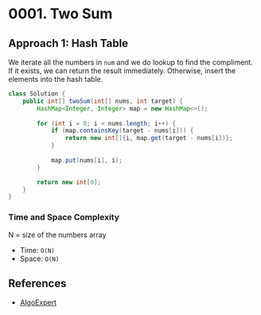 # 0001. Two Sum

## Approach 1: Hash Table
We iterate all the numbers in `num` and we do lookup to find the compliment. If it exists, we can return the result immediately. Otherwise, insert the elements into the hash table.

```Java
class Solution {
    public int[] twoSum(int[] nums, int target) {
        HashMap<Integer, Integer> map = new HashMap<>();
		
		for (int i = 0; i < nums.length; i++) {
			if (map.containsKey(target - nums[i])) {
				return new int[]{i, map.get(target - nums[i])};
			}
			
			map.put(nums[i], i);
		}

        return new int[0];
    }
}
```

### Time and Space Complexity

N = size of the numbers array
- Time: `O(N)`
- Space: `O(N)`

## References
- [AlgoExpert](https://www.algoexpert.io/questions/Two%20Number%20Sum)